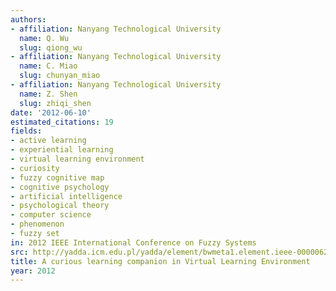 ```yaml
---
authors:
- affiliation: Nanyang Technological University
  name: Q. Wu
  slug: qiong_wu
- affiliation: Nanyang Technological University
  name: C. Miao
  slug: chunyan_miao
- affiliation: Nanyang Technological University
  name: Z. Shen
  slug: zhiqi_shen
date: '2012-06-10'
estimated_citations: 19
fields:
- active learning
- experiential learning
- virtual learning environment
- curiosity
- fuzzy cognitive map
- cognitive psychology
- artificial intelligence
- psychological theory
- computer science
- phenomenon
- fuzzy set
in: 2012 IEEE International Conference on Fuzzy Systems
src: http://yadda.icm.edu.pl/yadda/element/bwmeta1.element.ieee-000006251362
title: A curious learning companion in Virtual Learning Environment
year: 2012
---
```

